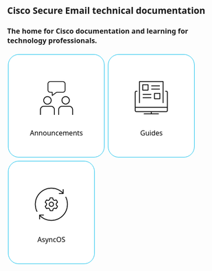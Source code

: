 <style>
.button {
  border-radius: 25px;
  padding: 50px;
  width: 400;
  height: 240px;
  background-color: #00bceb;
  border: none;
  font-family:system-ui, -apple-system, BlinkMacSystemFont, 'Segoe UI', Roboto, Oxygen, Ubuntu, Cantarell, 'Open Sans', 'Helvetica Neue', sans-serif;
  text-align: center;
  color: #000000;
  padding: 16px 32px;
  text-align: center;
  text-decoration: none;
  display: inline-block;
  font-size: 16px;
  margin: 4px 2px;
  transition-duration: 0.4s;
  cursor: pointer;
}

.button1 {
  padding: 50px;
  width: 400;
  height: 240px;
  border-radius: 25px;
  font-family:system-ui, -apple-system, BlinkMacSystemFont, 'Segoe UI', Roboto, Oxygen, Ubuntu, Cantarell, 'Open Sans', 'Helvetica Neue', sans-serif;
  text-align: center;
  color: #000000;
  background-color: white; 
  border: 1px solid #00bceb;
}

.button1:hover {
  padding: 50px;
  width: 400;
  height: 240px;
  border-radius: 25px;
  background-color: #00bceb;
  color: #0d274d;
}

.column {
  column-count: 1;
  column-gap: 10px;
  column-rule: 1px #00bceb;
}

h2 {
  font-family:system-ui, -apple-system, BlinkMacSystemFont, 'Segoe UI', Roboto, Oxygen, Ubuntu, Cantarell, 'Open Sans', 'Helvetica Neue', sans-serif;
  column-span: all;
}

h3 {
  font-family:system-ui, -apple-system, BlinkMacSystemFont, 'Segoe UI', Roboto, Oxygen, Ubuntu, Cantarell, 'Open Sans', 'Helvetica Neue', sans-serif;
  column-span: all;
}

</style>

<html>
  <body>
    <div class="column">
      <h2>Cisco Secure Email technical documentation</h2>
      <h3>The home for Cisco documentation and learning for technology professionals.</h3>
      <button class="button button1"><img src="assets/icons/Symbols/icon_advisory.svg" width="100" height="100"><p>Announcements</p></button>
      <button class="button button1"><img src="assets/icons/Symbols/icon_digital_web_design.svg" width="100" height="100"><p>Guides</p></button>
      <button class="button button1"><img src="assets/icons/Symbols/icon_implementation.svg" width="100" height="100"><p>AsyncOS</p></button>
    </div>  
  </body>
</html>